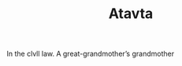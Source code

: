 ---
title: Atavta
permalink: "/definitions/atavta.html"
body: In the clvll law. A great-grandmother’s grandmother
published_at: '2018-07-07'
layout: post
---